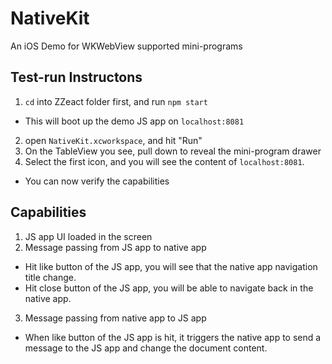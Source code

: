 # NativeKit
An iOS Demo for WKWebView supported mini-programs


## Test-run Instructons
1. `cd` into ZZeact folder first, and run `npm start`
  * This will boot up the demo JS app on `localhost:8081`
2. open `NativeKit.xcworkspace`, and hit "Run"
3. On the TableView you see, pull down to reveal the mini-program drawer
4. Select the first icon, and you will see the content of `localhost:8081`.
  * You can now verify the capabilities

## Capabilities
1. JS app UI loaded in the screen
2. Message passing from JS app to native app
  * Hit like button of the JS app, you will see that the native app navigation title change.
  * Hit close button of the JS app, you will be able to navigate back in the native app.
3. Message passing from native app to JS app
  * When like button of the JS app is hit, it triggers the native app to send a message to the JS app and change the document content.
